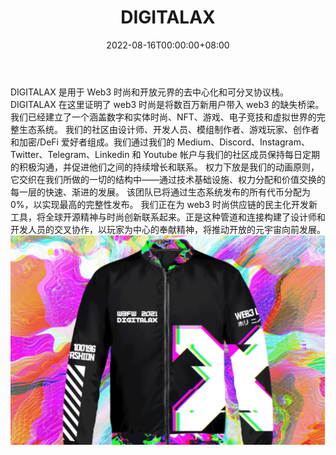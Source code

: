 ﻿---
title: "DIGITALAX"
description: "用于 web3 时尚和开放元节的去中心化和可分叉的协议栈。"
date: 2022-08-16T00:00:00+08:00
lastmod: 2022-08-16T00:00:00+08:00
draft: false
authors: ["boogArno"]
featuredImage: "digitalax.png"
tags: ["Other","DIGITALAX"]
categories: ["nfts"]
nfts: ["Other"]
blockchain: "ETH"
website: "https://www.digitalax.xyz"
twitter: "https://twitter.com/DIGITALAX_"
discord: "https://discord.com/invite/DKbSqRGtKv"
telegram: "https://t.me/digitalaxannouncements"
github: ""
youtube: "https://www.youtube.com/channel/UCE26XV44aaYe1zlPnDbiz5Q"
twitch: ""
facebook: ""
instagram: ""
reddit: ""
medium: "https://blog.digitalax.xyz/"
steam: ""
gitbook: ""
googleplay: ""
appstore: ""
status: "Live"
weight: 
lightgallery: true
toc: true
pinned: false
recommend: false
recommend1: false
---
DIGITALAX 是用于 Web3 时尚和开放元界的去中心化和可分叉协议栈。
DIGITALAX 在这里证明了 web3 时尚是将数百万新用户带入 web3 的缺失桥梁。我们已经建立了一个涵盖数字和实体时尚、NFT、游戏、电子竞技和虚拟世界的完整生态系统。
我们的社区由设计师、开发人员、模组制作者、游戏玩家、创作者和加密/DeFi 爱好者组成。我们通过我们的 Medium、Discord、Instagram、Twitter、Telegram、Linkedin 和 Youtube 帐户与我们的社区成员保持每日定期的积极沟通，并促进他们之间的持续增长和联系。
权力下放是我们的动画原则，它交织在我们所做的一切的结构中——通过技术基础设施、权力分配和价值交换的每一层的快速、渐进的发展。
该团队已将通过生态系统发布的所有代币分配为 0%，以实现最高的完整性发布。
我们正在为 web3 时尚供应链的民主化开发新工具，将全球开源精神与时尚创新联系起来。正是这种管道和连接构建了设计师和开发人员的交叉协作，以玩家为中心的奉献精神，将推动开放的元宇宙向前发展。![digitalax-dapp-other-ethereum-image1_2ab8b23ad9d1f135ed4270d9ff6aa9a7](digitalax-dapp-other-ethereum-image1_2ab8b23ad9d1f135ed4270d9ff6aa9a7.png)